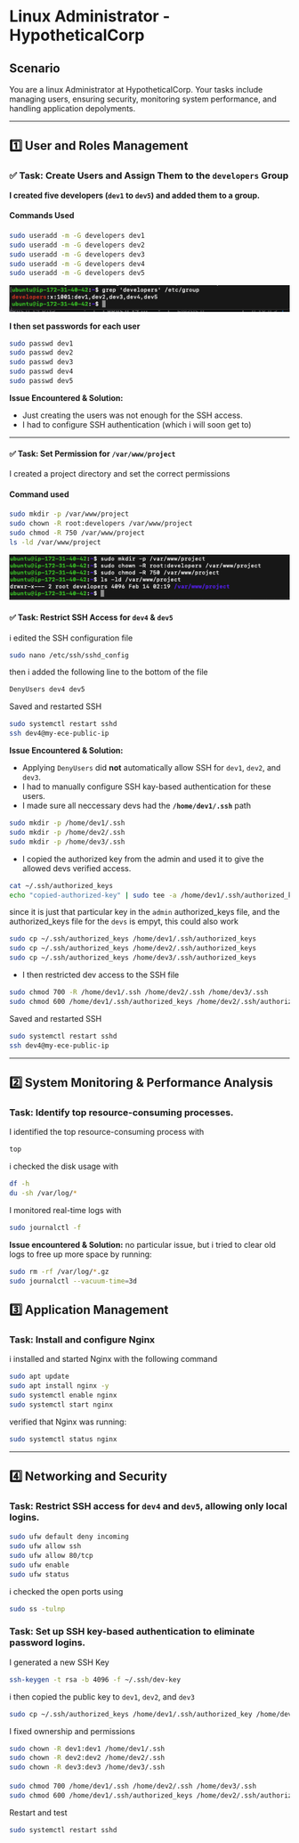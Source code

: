 # Linux Administrator - HypotheticalCorp

## **Scenario**
You are a linux Administrator at HypotheticalCorp. Your tasks include managing users, ensuring security, monitoring system performance, and handling application depolyments.

---

## **1️⃣ User and Roles Management**
### ✅  **Task**: Create Users and Assign Them to the `developers` Group

**I created **five developers (`dev1` to `dev5`)** and added them to a group.**

#### **Commands Used**
```bash
sudo useradd -m -G developers dev1
sudo useradd -m -G developers dev2
sudo useradd -m -G developers dev3
sudo useradd -m -G developers dev4
sudo useradd -m -G developers dev5
```
![Developer group](/linux_assessment/verifying_user_in_group.png)

**I then set passwords for each user**

```bash
sudo passwd dev1
sudo passwd dev2
sudo passwd dev3
sudo passwd dev4
sudo passwd dev5
```

**Issue Encountered & Solution:**
- Just creating the users was not enough for the SSH access.
- I had to configure SSH authentication (which i will soon get to)

---
#### ✅ **Task**: Set Permission for **`/var/www/project`** 

I created a project directory and set the correct permissions

#### **Command used**
```bash
sudo mkdir -p /var/www/project
sudo chown -R root:developers /var/www/project
sudo chmod -R 750 /var/www/project
ls -ld /var/www/project
```
![verify permissions](/linux_assessment/verify_permissions.png)
#### ✅  **Task**: Restrict SSH Access for **`dev4`** & **`dev5`**

i edited the SSH configuration file
```bash
sudo nano /etc/ssh/sshd_config
```
then i added the following line to the bottom of the file
```bash
DenyUsers dev4 dev5
```
Saved and restarted SSH
```bash
sudo systemctl restart sshd
ssh dev4@my-ece-public-ip
```
**Issue Encountered & Solution:**
- Applying `DenyUsers` did **not** automatically allow SSH for `dev1`, `dev2`, and `dev3`.
- I had to manually configure SSH kay-based authentication for these users.
- I made sure all neccessary devs had the **`/home/dev1/.ssh`** path
```bash
sudo mkdir -p /home/dev1/.ssh
sudo mkdir -p /home/dev2/.ssh
sudo mkdir -p /home/dev3/.ssh
```
- I copied the authorized key from the admin and used it to give the allowed devs verified access.
```bash
cat ~/.ssh/authorized_keys
echo "copied-authorized-key" | sudo tee -a /home/dev1/.ssh/authorized_keys
```
since it is just that particular key in the `admin` authorized_keys file, and the authorized_keys file for the `devs` is empyt, this could also work
```bash
sudo cp ~/.ssh/authorized_keys /home/dev1/.ssh/authorized_keys
sudo cp ~/.ssh/authorized_keys /home/dev2/.ssh/authorized_keys
sudo cp ~/.ssh/authorized_keys /home/dev3/.ssh/authorized_keys
```
- I then restricted dev access to the SSH file
```bash
sudo chmod 700 -R /home/dev1/.ssh /home/dev2/.ssh /home/dev3/.ssh
sudo chmod 600 /home/dev1/.ssh/authorized_keys /home/dev2/.ssh/authorized_keys /home/dev3/.ssh/authorized_keys
```
Saved and restarted SSH
```bash
sudo systemctl restart sshd
ssh dev4@my-ece-public-ip
```

---

## **2️⃣ System Monitoring & Performance Analysis**

### **Task:** Identify top resource-consuming processes.

I identified the top resource-consuming process with
```bash
top
```
i checked the disk usage with
```bash
df -h
du -sh /var/log/*
```
I monitored real-time logs with
```bash
sudo journalctl -f
```
**Issue encountered & Solution:**
no particular issue, but i tried to clear old logs to free up more space by running:
```bash
sudo rm -rf /var/log/*.gz
sudo journalctl --vacuum-time=3d
```

## **3️⃣ Application Management**
### **Task:** Install and configure Nginx

i installed and started Nginx with the following command
```bash
sudo apt update
sudo apt install nginx -y
sudo systemctl enable nginx
sudo systemctl start nginx
```
verified that Nginx was running:
```bash
sudo systemctl status nginx
```
---

## **4️⃣ Networking and Security**
### **Task:** Restrict SSH access for `dev4` and `dev5`, allowing only local logins.

```bash
sudo ufw default deny incoming
sudo ufw allow ssh
sudo ufw allow 80/tcp
sudo ufw enable
sudo ufw status
```
i checked the open ports using
```bash
sudo ss -tulnp
```
### **Task:** Set up SSH key-based authentication to eliminate password logins.
I generated a new SSH Key
```bash
ssh-keygen -t rsa -b 4096 -f ~/.ssh/dev-key
```
i then copied the public key to `dev1`, `dev2`, and `dev3`
```bash
sudo cp ~/.ssh/authorized_keys /home/dev1/.ssh/authorized_key /home/dev2/.ssh/authorized_keys /home/dev3/.ssh/authorized_keys
```
I fixed ownership and permissions
```bash
sudo chown -R dev1:dev1 /home/dev1/.ssh
sudo chown -R dev2:dev2 /home/dev2/.ssh
sudo chown -R dev3:dev3 /home/dev3/.ssh

sudo chmod 700 /home/dev1/.ssh /home/dev2/.ssh /home/dev3/.ssh
sudo chmod 600 /home/dev1/.ssh/authorized_keys /home/dev2/.ssh/authorized_keys /home/dev3/.ssh/authorized_keys
```
Restart and test
```bash
sudo systemctl restart sshd
```